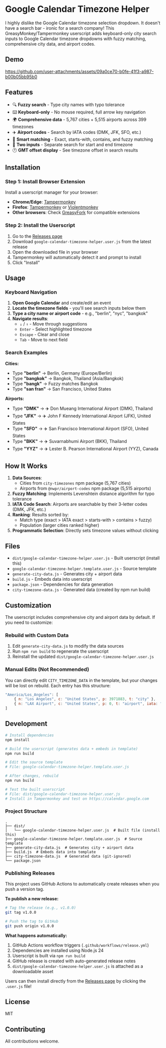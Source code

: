 # Google Calendar Timezone Helper

I highly dislike the Google Calendar timezone selection dropdown. It doesn't have a search bar - ironic for a search company! This GreasyMonkey/Tampermonkey userscript  adds keyboard-only city search inputs to Google Calendar timezone dropdowns with fuzzy matching, comprehensive city data, and airport codes.

## Demo

https://github.com/user-attachments/assets/09a0ce70-b0fe-41f3-a987-b00b05bb95b0


## Features

- 🔍 **Fuzzy search** - Type city names with typo tolerance
- ⌨️ **Keyboard-only** - No mouse required, full arrow key navigation
- 🌍 **Comprehensive data** - 5,767 cities + 5,515 airports across 399 timezones
- ✈️ **Airport codes** - Search by IATA codes (DMK, JFK, SFO, etc.)
- 🎯 **Smart matching** - Exact, starts-with, contains, and fuzzy matching
- 📍 **Two inputs** - Separate search for start and end timezone
- 🕐 **GMT offset display** - See timezone offset in search results

## Installation

### Step 1: Install Browser Extension

Install a userscript manager for your browser:
- **Chrome/Edge**: [Tampermonkey](https://chrome.google.com/webstore/detail/tampermonkey/dhdgffkkebhmkfjojejmpbldmpobfkfo)
- **Firefox**: [Tampermonkey](https://addons.mozilla.org/en-US/firefox/addon/tampermonkey/) or [Violentmonkey](https://violentmonkey.github.io/)
- **Other browsers**: Check [GreasyFork](https://greasyfork.org/en) for compatible extensions

### Step 2: Install the Userscript

1. Go to the [Releases page](../../releases)
2. Download `google-calendar-timezone-helper.user.js` from the latest release
3. Open the downloaded file in your browser
4. Tampermonkey will automatically detect it and prompt to install
5. Click "Install"


## Usage

### Keyboard Navigation

1. **Open Google Calendar** and create/edit an event
2. **Locate the timezone fields** - you'll see search inputs below them
3. **Type a city name or airport code** - e.g., "berlin", "nyc", "bangkok"
4. **Navigate results**:
   - `↓` / `↑` - Move through suggestions
   - `Enter` - Select highlighted timezone
   - `Escape` - Clear and close
   - `Tab` - Move to next field

### Search Examples

**Cities:**
- Type **"berlin"** → Berlin, Germany (Europe/Berlin)
- Type **"bangkok"** → Bangkok, Thailand (Asia/Bangkok)
- Type **"bangk"** → Fuzzy matches Bangkok
- Type **"san fran"** → San Francisco, United States

**Airports:**
- Type **"DMK"** → ✈️ Don Mueang International Airport (DMK), Thailand
- Type **"JFK"** → ✈️ John F Kennedy International Airport (JFK), United States
- Type **"SFO"** → ✈️ San Francisco International Airport (SFO), United States
- Type **"BKK"** → ✈️ Suvarnabhumi Airport (BKK), Thailand
- Type **"YYZ"** → ✈️ Lester B. Pearson International Airport (YYZ), Canada

## How It Works

1. **Data Sources**:
   - Cities from `city-timezones` npm package (5,767 cities)
   - Airports from `@nwpr/airport-codes` npm package (5,515 airports)
2. **Fuzzy Matching**: Implements Levenshtein distance algorithm for typo tolerance
3. **IATA Code Search**: Airports are searchable by their 3-letter codes (DMK, JFK, etc.)
4. **Ranking**: Results sorted by:
   - Match type (exact > IATA exact > starts-with > contains > fuzzy)
   - Population (larger cities ranked higher)
5. **Programmatic Selection**: Directly sets timezone values without clicking

## Files

- `dist/google-calendar-timezone-helper.user.js` - Built userscript (install this)
- `google-calendar-timezone-helper.template.user.js` - Source template
- `generate-city-data.js` - Generates city + airport data
- `build.js` - Embeds data into userscript
- `package.json` - Dependencies for data generation
- `city-timezone-data.js` - Generated data (created by npm run build)

## Customization

The userscript includes comprehensive city and airport data by default. If you need to customize:

### Rebuild with Custom Data

1. Edit `generate-city-data.js` to modify the data sources
2. Run `npm run build` to regenerate the userscript
3. Reinstall the updated `dist/google-calendar-timezone-helper.user.js`

### Manual Edits (Not Recommended)

You can directly edit `CITY_TIMEZONE_DATA` in the template, but your changes will be lost on rebuild. Each entry has this structure:

```javascript
"America/Los_Angeles": [
    { n: "Los Angeles", c: "United States", p: 3971883, t: "city" },
    { n: "LAX Airport", c: "United States", p: 0, t: "airport", iata: "LAX" }
]
```

## Development

```bash
# Install dependencies
npm install

# Build the userscript (generates data + embeds in template)
npm run build

# Edit the source template
# File: google-calendar-timezone-helper.template.user.js

# After changes, rebuild
npm run build

# Test the built userscript
# File: dist/google-calendar-timezone-helper.user.js
# Install in Tampermonkey and test on https://calendar.google.com
```

### Project Structure

```
.
├── dist/
│   └── google-calendar-timezone-helper.user.js  # Built file (install this)
├── google-calendar-timezone-helper.template.user.js  # Source template
├── generate-city-data.js  # Generates city + airport data
├── build.js  # Embeds data into template
├── city-timezone-data.js  # Generated data (git-ignored)
└── package.json
```

### Publishing Releases

This project uses GitHub Actions to automatically create releases when you push a version tag.

**To publish a new release:**

```bash
# Tag the release (e.g., v1.0.0)
git tag v1.0.0

# Push the tag to GitHub
git push origin v1.0.0
```

**What happens automatically:**
1. GitHub Actions workflow triggers (`.github/workflows/release.yml`)
2. Dependencies are installed using Node.js 24
3. Userscript is built via `npm run build`
4. GitHub release is created with auto-generated release notes
5. `dist/google-calendar-timezone-helper.user.js` is attached as a downloadable asset

Users can then install directly from the [Releases page](../../releases) by clicking the `.user.js` file!

## License

MIT

## Contributing

All contributions welcome.
